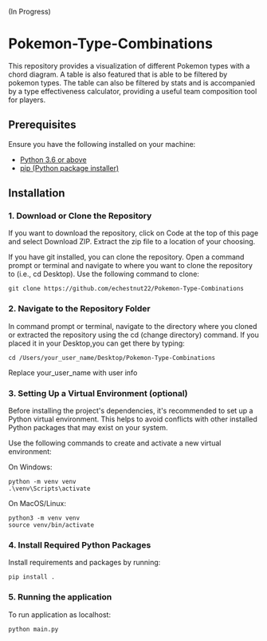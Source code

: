 (In Progress)

# Pokemon-Type-Combinations

This repository provides a visualization of different Pokemon types with a chord diagram. A table is also featured that is able to be filtered by pokemon types. The table can also be filtered by stats and is accompanied by a type effectiveness calculator, providing a useful team composition tool for players.

## Prerequisites
Ensure you have the following installed on your machine:
- [Python 3.6 or above](https://www.python.org/downloads/)
- [pip (Python package installer)](https://pip.pypa.io/en/stable/installation/)



## Installation
### 1. Download or Clone the Repository

If you want to download the repository, click on Code at the top of this page and select Download ZIP. Extract the zip file to a location of your choosing.

If you have git installed, you can clone the repository. Open a command prompt or terminal and navigate to where you want to clone the repository to (i.e., cd Desktop). Use the following command to clone:
```
git clone https://github.com/echestnut22/Pokemon-Type-Combinations
```



### 2. Navigate to the Repository Folder


In command prompt or terminal, navigate to the directory where you cloned or extracted the repository using the cd (change directory) command. 
If you placed it in your Desktop,you can get there by typing:
```
cd /Users/your_user_name/Desktop/Pokemon-Type-Combinations
```
Replace your_user_name with user info


### 3. Setting Up a Virtual Environment (optional)

Before installing the project's dependencies, it's recommended to set up a Python virtual environment. This helps to avoid conflicts with other       installed Python packages that may exist on your system.

Use the following commands to create and activate a new virtual environment:

On Windows:

```
python -m venv venv
.\venv\Scripts\activate
```
On MacOS/Linux:

```
python3 -m venv venv
source venv/bin/activate
```

### 4. Install Required Python Packages
Install requirements and packages by running:
```
pip install .
```

### 5. Running the application 
To run application as localhost:
```
python main.py
```


